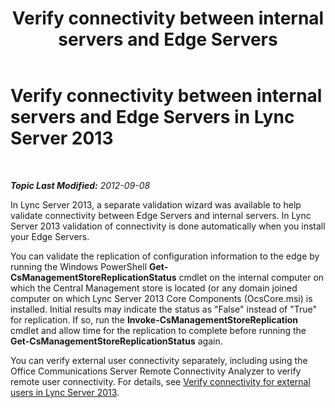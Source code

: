 ﻿---
title: 'Verify connectivity between internal servers and Edge Servers'
TOCTitle: Verify connectivity between internal servers and Edge Servers
ms:assetid: 219f706e-2b8a-46c5-b394-c384240eef50
ms:mtpsurl: https://technet.microsoft.com/en-us/library/Gg398292(v=OCS.15)
ms:contentKeyID: 48183602
ms.date: 07/23/2014
mtps_version: v=OCS.15
---

<div data-xmlns="http://www.w3.org/1999/xhtml">

<div class="topic" data-xmlns="http://www.w3.org/1999/xhtml" data-msxsl="urn:schemas-microsoft-com:xslt" data-cs="http://msdn.microsoft.com/en-us/">

<div data-asp="http://msdn2.microsoft.com/asp">

# Verify connectivity between internal servers and Edge Servers in Lync Server 2013

</div>

<div id="mainSection">

<div id="mainBody">

<span> </span>

_**Topic Last Modified:** 2012-09-08_

In Lync Server 2013, a separate validation wizard was available to help validate connectivity between Edge Servers and internal servers. In Lync Server 2013 validation of connectivity is done automatically when you install your Edge Servers.

You can validate the replication of configuration information to the edge by running the Windows PowerShell **Get-CsManagementStoreReplicationStatus** cmdlet on the internal computer on which the Central Management store is located (or any domain joined computer on which Lync Server 2013 Core Components (OcsCore.msi) is installed. Initial results may indicate the status as "False" instead of "True" for replication. If so, run the **Invoke-CsManagementStoreReplication** cmdlet and allow time for the replication to complete before running the **Get-CsManagementStoreReplicationStatus** again.

You can verify external user connectivity separately, including using the Office Communications Server Remote Connectivity Analyzer to verify remote user connectivity. For details, see [Verify connectivity for external users in Lync Server 2013](lync-server-2013-verify-connectivity-for-external-users.md).

</div>

<span> </span>

</div>

</div>

</div>

